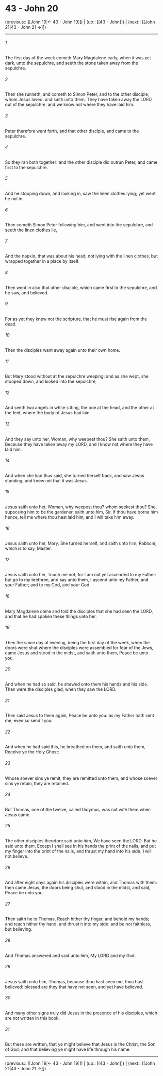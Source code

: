 # 43 - John 20

(previous:: [[John 19|← 43 - John 19]]) | (up:: [[43 - John]]) | (next:: [[John 21|43 - John 21 →]])

***


###### 1 
The first day of the week cometh Mary Magdalene early, when it was yet dark, unto the sepulchre, and seeth the stone taken away from the sepulchre. 

###### 2 
Then she runneth, and cometh to Simon Peter, and to the other disciple, whom Jesus loved, and saith unto them, They have taken away the LORD out of the sepulchre, and we know not where they have laid him. 

###### 3 
Peter therefore went forth, and that other disciple, and came to the sepulchre. 

###### 4 
So they ran both together: and the other disciple did outrun Peter, and came first to the sepulchre. 

###### 5 
And he stooping down, and looking in, saw the linen clothes lying; yet went he not in. 

###### 6 
Then cometh Simon Peter following him, and went into the sepulchre, and seeth the linen clothes lie, 

###### 7 
And the napkin, that was about his head, not lying with the linen clothes, but wrapped together in a place by itself. 

###### 8 
Then went in also that other disciple, which came first to the sepulchre, and he saw, and believed. 

###### 9 
For as yet they knew not the scripture, that he must rise again from the dead. 

###### 10 
Then the disciples went away again unto their own home. 

###### 11 
But Mary stood without at the sepulchre weeping: and as she wept, she stooped down, and looked into the sepulchre, 

###### 12 
And seeth two angels in white sitting, the one at the head, and the other at the feet, where the body of Jesus had lain. 

###### 13 
And they say unto her, Woman, why weepest thou? She saith unto them, Because they have taken away my LORD, and I know not where they have laid him. 

###### 14 
And when she had thus said, she turned herself back, and saw Jesus standing, and knew not that it was Jesus. 

###### 15 
Jesus saith unto her, Woman, why weepest thou? whom seekest thou? She, supposing him to be the gardener, saith unto him, Sir, if thou have borne him hence, tell me where thou hast laid him, and I will take him away. 

###### 16 
Jesus saith unto her, Mary. She turned herself, and saith unto him, Rabboni; which is to say, Master. 

###### 17 
Jesus saith unto her, Touch me not; for I am not yet ascended to my Father: but go to my brethren, and say unto them, I ascend unto my Father, and your Father; and to my God, and your God. 

###### 18 
Mary Magdalene came and told the disciples that she had seen the LORD, and that he had spoken these things unto her. 

###### 19 
Then the same day at evening, being the first day of the week, when the doors were shut where the disciples were assembled for fear of the Jews, came Jesus and stood in the midst, and saith unto them, Peace be unto you. 

###### 20 
And when he had so said, he shewed unto them his hands and his side. Then were the disciples glad, when they saw the LORD. 

###### 21 
Then said Jesus to them again, Peace be unto you: as my Father hath sent me, even so send I you. 

###### 22 
And when he had said this, he breathed on them, and saith unto them, Receive ye the Holy Ghost: 

###### 23 
Whose soever sins ye remit, they are remitted unto them; and whose soever sins ye retain, they are retained. 

###### 24 
But Thomas, one of the twelve, called Didymus, was not with them when Jesus came. 

###### 25 
The other disciples therefore said unto him, We have seen the LORD. But he said unto them, Except I shall see in his hands the print of the nails, and put my finger into the print of the nails, and thrust my hand into his side, I will not believe. 

###### 26 
And after eight days again his disciples were within, and Thomas with them: then came Jesus, the doors being shut, and stood in the midst, and said, Peace be unto you. 

###### 27 
Then saith he to Thomas, Reach hither thy finger, and behold my hands; and reach hither thy hand, and thrust it into my side: and be not faithless, but believing. 

###### 28 
And Thomas answered and said unto him, My LORD and my God. 

###### 29 
Jesus saith unto him, Thomas, because thou hast seen me, thou hast believed: blessed are they that have not seen, and yet have believed. 

###### 30 
And many other signs truly did Jesus in the presence of his disciples, which are not written in this book: 

###### 31 
But these are written, that ye might believe that Jesus is the Christ, the Son of God; and that believing ye might have life through his name.

***

(previous:: [[John 19|← 43 - John 19]]) | (up:: [[43 - John]]) | (next:: [[John 21|43 - John 21 →]])
